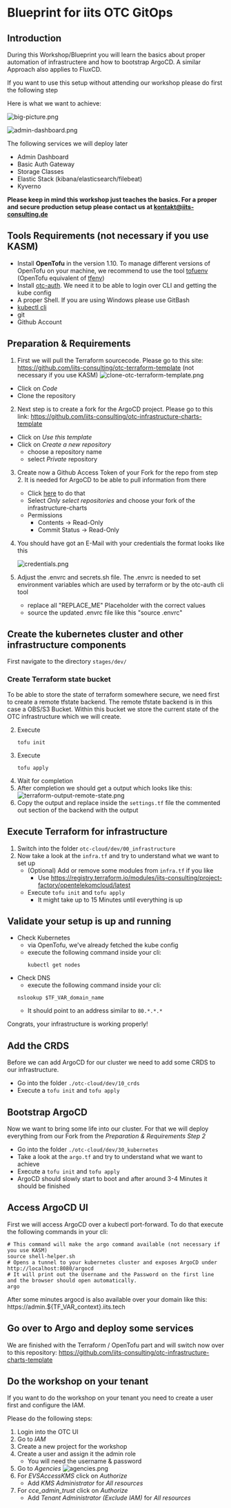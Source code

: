 # Blueprint for iits OTC GitOps

## Introduction

During this Workshop/Blueprint you will learn the basics about proper automation of infrastructere and how to bootstrap ArgoCD.
A similar Approach also applies to FluxCD.

If you want to use this setup without attending our workshop please do first the following step

Here is what we want to achieve:

![big-picture.png](documentation%2Fbig-picture.png)

![admin-dashboard.png](documentation%2Fadmin-dashboard.png)

The following services we will deploy later

- Admin Dashboard
- Basic Auth Gateway
- Storage Classes
- Elastic Stack (kibana/elasticsearch/filebeat)
- Kyverno

**Please keep in mind this workshop just teaches the basics. For a proper and secure production setup please contact us at kontakt@iits-consulting.de**

## Tools Requirements (not necessary if you use KASM)

- Install **OpenTofu** in the version 1.10. To manage different versions of OpenTofu on your machine, we recommend to use the tool [tofuenv](https://github.com/tofuutils/tofuenv?tab=readme-ov-file#tofuenv) (OpenTofu equivalent of [tfenv](https://github.com/tfutils/tfenv))
- Install [otc-auth](https://github.com/iits-consulting/otc-auth). We need it to be able to login over CLI and getting the kube config
- A proper Shell. If you are using Windows please use GitBash
- [kubectl cli](https://kubernetes.io/de/docs/tasks/tools/install-kubectl)
- git
- Github Account

## Preparation & Requirements

1. First we will pull the Terraform sourcecode. Please go to this site: https://github.com/iits-consulting/otc-terraform-template (not necessary if you use KASM)
   ![clone-otc-terraform-template.png](documentation%2Fclone-otc-terraform-template.png)

- Click on _Code_
- Clone the repository

2. Next step is to create a fork for the ArgoCD project. Please go to this link: https://github.com/iits-consulting/otc-infrastructure-charts-template

- Click on _Use this template_
- Click on _Create a new repository_
  - choose a repository name
  - select _Private_ repository

3. Create now a Github Access Token of your Fork for the repo from step 2. It is needed for ArgoCD to be able to pull information from there
   - Click [here](https://github.com/settings/tokens?type=beta) to do that
   - Select _Only select repositories_ and choose your fork of the infrastructure-charts
   - Permissions
     - Contents -> Read-Only
     - Commit Status -> Read-Only
4. You should have got an E-Mail with your credentials the format looks like this

   ![credentials.png](documentation%2Fcredentials.png)

5. Adjust the .envrc and secrets.sh file. The .envrc is needed to set environment variables which are used by terraform or by the otc-auth cli tool
   - replace all "REPLACE_ME" Placeholder with the correct values
   - source the updated .envrc file like this "source .envrc"

## Create the kubernetes cluster and other infrastructure components

First navigate to the directory `stages/dev/`

### Create Terraform state bucket

To be able to store the state of terraform somewhere secure, we need first to create a remote tfstate backend.
The remote tfstate backend is in this case a OBS/S3 Bucket. Within this bucket we store the current state of the OTC infrastructure which we will create.

2. Execute
   ```shell
   tofu init
   ```
3. Execute
   ```shell
   tofu apply
   ```
4. Wait for completion
5. After completion we should get a output which looks like this:
   ![terraform-output-remote-state.png](documentation%2Fterraform-output-remote-state.png)
6. Copy the output and replace inside the `settings.tf` file the commented out section of the backend with the output

## Execute Terraform for infrastructure

1. Switch into the folder `otc-cloud/dev/00_infrastructure`
2. Now take a look at the `infra.tf` and try to understand what we want to set up
   - (Optional) Add or remove some modules from `infra.tf` if you like
     - Use https://registry.terraform.io/modules/iits-consulting/project-factory/opentelekomcloud/latest
   - Execute `tofu init` and `tofu apply`
     - It might take up to 15 Minutes until everything is up

## Validate your setup is up and running

- Check Kubernetes
  - via OpenTofu, we've already fetched the kube config
  - execute the following command inside your cli:
    ```shell
    kubectl get nodes
    ```
- Check DNS
  - execute the following command inside your cli:
  ```shell
  nslookup $TF_VAR_domain_name
  ```
  - It should point to an address similar to `80.*.*.*`

Congrats, your infrastructure is working properly!

## Add the CRDS

Before we can add ArgoCD for our cluster we need to add some CRDS to our infrastructure.

- Go into the folder `./otc-cloud/dev/10_crds`
- Execute a `tofu init` and `tofu apply`

## Bootstrap ArgoCD

Now we want to bring some life into our cluster.
For that we will deploy everything from our Fork from the _Preparation & Requirements Step 2_

- Go into the folder `./otc-cloud/dev/30_kubernetes`
- Take a look at the `argo.tf` and try to understand what we want to achieve
- Execute a `tofu init` and `tofu apply`
- ArgoCD should slowly start to boot and after around 3-4 Minutes it should be finished

## Access ArgoCD UI

First we will access ArgoCD over a kubectl port-forward. To do that execute the following commands in your cli:

```shell
# This command will make the argo command available (not necessary if you use KASM)
source shell-helper.sh
# Opens a tunnel to your kubernetes cluster and exposes ArgoCD under http://localhost:8080/argocd
# It will print out the Username and the Password on the first line and the browser should open automatically.
argo
```

After some minutes argocd is also available over your domain like this: https://admin.${TF_VAR_context}.iits.tech

## Go over to Argo and deploy some services

We are finished with the Terraform / OpenTofu part and will switch now over to this repository: https://github.com/iits-consulting/otc-infrastructure-charts-template

## Do the workshop on your tenant

If you want to do the workshop on your tenant you need to create a user first and configure the IAM.

Please do the following steps:

1. Login into the OTC UI
2. Go to _IAM_
3. Create a new project for the workshop
4. Create a user and assign it the admin role
   - You will need the username & password
5. Go to _Agencies_ ![agencies.png](documentation%2Fagencies.png)
6. For _EVSAccessKMS_ click on _Authorize_
   - Add _KMS Administrator_ for _All resources_
7. For _cce_admin_trust_ click on _Authorize_
   - Add _Tenant Administrator (Exclude IAM)_ for _All resources_
